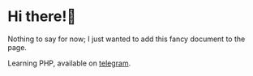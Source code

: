 # Hi there!👋

Nothing to say for now; I just wanted to add this fancy document to the page.

Learning PHP, available on [telegram](https://t.me/lalivirtei). 
